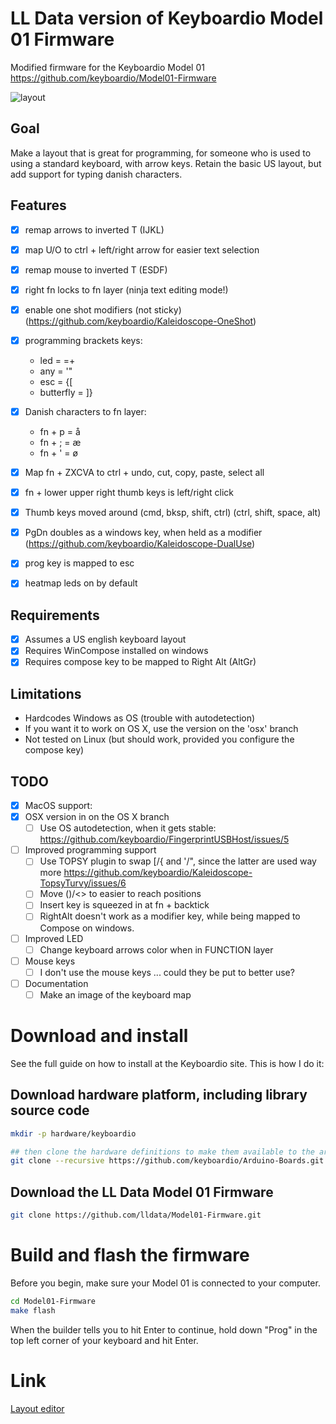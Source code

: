 # LL Data version of Keyboardio Model 01 Firmware

Modified firmware for the Keyboardio Model 01
https://github.com/keyboardio/Model01-Firmware

![layout](keyboard-layout.png)

## Goal
Make a layout that is great for programming, for someone who is used to using a standard keyboard, with arrow keys.
Retain the basic US layout, but add support for typing danish characters.

## Features
- [x] remap arrows to inverted T (IJKL)
- [x] map U/O to ctrl + left/right arrow for easier text selection
- [x] remap mouse to inverted T (ESDF)
- [x] right fn locks to fn layer (ninja text editing mode!)
- [x] enable one shot modifiers (not sticky) (https://github.com/keyboardio/Kaleidoscope-OneShot)
- [x] programming brackets keys:
  - led =       =+
  - any =       '"
  - esc =       {[
  - butterfly = ]}
  
- [x] Danish characters to fn layer:
  - fn + p = å
  - fn + ; = æ
  - fn + ' = ø
  
- [x] Map fn + ZXCVA to ctrl + undo, cut, copy, paste, select all
- [x] fn + lower upper right thumb keys is left/right click
- [x] Thumb keys moved around (cmd, bksp, shift, ctrl) (ctrl, shift, space, alt)
- [x] PgDn doubles as a windows key, when held as a modifier (https://github.com/keyboardio/Kaleidoscope-DualUse)
- [x] prog key is mapped to esc
- [x] heatmap leds on by default

## Requirements
- [x] Assumes a US english keyboard layout
- [x] Requires WinCompose installed on windows
- [x] Requires compose key to be mapped to Right Alt (AltGr)

## Limitations
- Hardcodes Windows as OS (trouble with autodetection)
- If you want it to work on OS X, use the version on the 'osx' branch
- Not tested on Linux (but should work, provided you configure the compose key)

## TODO
- [X] MacOS support:
-   [x] OSX version in on the OS X branch
  - [ ] Use OS autodetection, when it gets stable: https://github.com/keyboardio/FingerprintUSBHost/issues/5
- [ ] Improved programming support
  - [ ] Use TOPSY plugin to swap [/{ and '/", since the latter are used way more
    https://github.com/keyboardio/Kaleidoscope-TopsyTurvy/issues/6
  - [ ] Move ()/<> to easier to reach positions
  - [ ] Insert key is squeezed in at fn + backtick
  - [ ] RightAlt doesn't work as a modifier key, while being mapped to Compose on windows.
- [ ] Improved LED
  - [ ] Change keyboard arrows color when in FUNCTION layer
- [ ] Mouse keys
  - [ ] I don't use the mouse keys ... could they be put to better use?
- [ ] Documentation
  - [ ] Make an image of the keyboard map

# Download and install

See the full guide on how to install at the Keyboardio site.
This is how I do it:

## Download hardware platform, including library source code 

```sh
mkdir -p hardware/keyboardio

## then clone the hardware definitions to make them available to the arduino environment
git clone --recursive https://github.com/keyboardio/Arduino-Boards.git hardware/keyboardio/avr
````

## Download the LL Data Model 01 Firmware

```sh
git clone https://github.com/lldata/Model01-Firmware.git
```

# Build and flash the firmware

Before you begin, make sure your Model 01 is connected to your computer.

```sh
cd Model01-Firmware
make flash
```

When the builder tells you to hit Enter to continue, hold down "Prog" in the top left corner of your keyboard and hit Enter.

# Link
[Layout editor](http://www.keyboard-layout-editor.com/##@_backcolor=%23ffffff&name=keyboard.io%20Model%2001&author=Layout%2F:%20Lasse%20Lindg%C3%A5rd.%20Template%2F:%20Gergely%20Nagy%20%3Ckbd%2F@gergo.csillger.hu%3E&switchMount=alps&switchBrand=matias&switchType=PG155B01&pcb:true%3B&@_x:3&c=%23d9dae0&fa@:0&:0&:0&:1%3B%3B&=%23%0A%0A%0AF3%0A%0A%0A3&_x:10%3B&=*%0A%0A%0AF8%0A%0A%0A8%3B&@_y:-0.875&x:2&t=%230d0d0b%3B&=%2F@%0A%0A%0AF2%0A%0A%0A2&_x:1&t=%23000000%3B&=$%0A%0A%0AF4%0A%0A%0A4&_x:8%3B&=%2F&%0A%0A%0AF7%0A%0A%0A7&_x:1&t=%230d0d0b%3B&=(%0A%0A%0AF9%0A%0A%0A9%3B&@_y:-0.875&x:5&t=%23000000%3B&=%25%0A%0A%0AF5%0A%0A%0A5&_a:5&f:6&fa@:4&:0&:0&:1&:0&:0&:4%3B&h:1.5%3B&=+%0A%0A%0A%0A%0A%0A%2F=&_x:4&f:6&h:1.5%3B&=%22%0A%0A%0A%0A%0A%0A'&_a:4&f:3&fa@:0&:0&:0&:1%3B%3B&=%5E%0A%0A%0AF6%0A%0A%0A6%3B&@_y:-0.875%3B&=%0Aprog%0A%0A%0A%0A%0Aesc&_t=%230d0d0b%3B&=!%0A%0A%0AF1%0A%0A%0A1&_x:14%3B&=)%0A%0A%0AF10%0A%0A%0A0&_t=%23000000%3B&=Num%0A%0A%0AF11%0A%0A%0Alock%3B&@_y:-0.375&x:3&fa@:0&:0&:0&:2%3B%3B&=%0A%0A%0A%3Ci%20class%2F='fa%20fa-mouse-pointer'%3E%3C%2F%2Fi%3E%3Ci%20class%2F='fa%20fa-arrow-up'%3E%3C%2F%2Fi%3E%0A%0A%0AE&_x:10&f:3%3B&=%0A%0A%0A%3Ci%20class%2F='fa%20fa-arrow-up'%3E%3C%2F%2Fi%3E%0A%0A%0AI%3B&@_y:-0.875&x:2&t=%230d0d0b&f:3%3B&=%0A%0A%0A%E2%97%B0%0A%0A%0AW&_x:1&t=%23000000&f:3%3B&=%0A%0A%0A%E2%97%B3%0A%0A%0AR&_x:8&fa@:0&:0&:0&:6%3B%3B&=%0A%0A%0A%3Ci%20class%2F='kb%20kb-Line-Start'%3E%3C%2F%2Fi%3E%0A%0A%0AU&_x:1&t=%230d0d0b%3B&=%0A%0A%0A%3Ci%20class%2F='kb%20kb-Line-End'%3E%3C%2F%2Fi%3E%0A%0A%0AO%3B&@_y:-0.875&x:5&t=%23000000&f:3%3B&=%0A%0A%0A%E2%97%B2%0A%0A%0AT&_x:6&fa@:0&:0&:0&:1%3B%3B&=%0A%0A%0AHome%0A%0A%0AY%3B&@_y:-0.875&t=%230d0d0b%3B&=~%0Ainsert%0A%0A%0A%0A%0A%60&_f:3%3B&=%0A%0A%0A%E2%97%B1%0A%0A%0AQ&_x:14&fa@:0&:0&:0&:2%3B%3B&=%0A%0A%0A%C3%85%0A%0A%0AP&_fa@:0&:0&:0&:1%3B%3B&=+%0A%0A%0AF12%0A%0A%0A%2F=%3B&@_y:-0.625&x:6&t=%23000000&a:7&h:1.5%3B&=tab&_x:4&h:1.5%3B&=enter%3B&@_y:-0.75&x:3&a:4&fa@:0&:0&:0&:2%3B%3B&=%0A%0A%0A%3Ci%20class%2F='fa%20fa-mouse-pointer'%3E%3C%2F%2Fi%3E%3Ci%20class%2F='fa%20fa-arrow-down'%3E%3C%2F%2Fi%3E%0A%0A%0AD&_x:10&f:3%3B&=%0A%0A%0A%3Ci%20class%2F='fa%20fa-arrow-down'%3E%3C%2F%2Fi%3E%0A%0A%0AK%3B&@_y:-0.875&x:2&t=%230d0d0b&f:3%3B&=%0A%0A%0A%3Ci%20class%2F='fa%20fa-mouse-pointer'%3E%3C%2F%2Fi%3E%3Ci%20class%2F='fa%20fa-arrow-left'%3E%3C%2F%2Fi%3E%0A%0A%0AS&_x:1&t=%23000000&f:3&n:true%3B&=%0A%0A%0A%3Ci%20class%2F='fa%20fa-mouse-pointer'%3E%3C%2F%2Fi%3E%3Ci%20class%2F='fa%20fa-arrow-right'%3E%3C%2F%2Fi%3E%0A%0A%0AF&_x:8&f:3&n:true%3B&=%0A%0A%0A%3Ci%20class%2F='fa%20fa-arrow-left'%3E%3C%2F%2Fi%3E%0A%0A%0AJ&_x:1&t=%230d0d0b&f:3%3B&=%0A%0A%0A%3Ci%20class%2F='fa%20fa-arrow-right'%3E%3C%2F%2Fi%3E%0A%0A%0AL%3B&@_y:-0.875&x:5&t=%23000000&fa@:0&:0&:0&:1%3B%3B&=%0A%0A%0A%3Cimg%20src%2F=%22data%2F:image%2F%2Fpng%2F%3Bbase64,iVBORw0KGgoAAAANSUhEUgAAAAwAAAAMCAYAAABWdVznAAAAAXNSR0IArs4c6QAAAARnQU1BAACxjwv8YQUAAAAJcEhZcwAADsMAAA7DAcdvqGQAAADKSURBVChTfc+vDwFhGMDxC+ZXMU0TCGxsJJtigiD4I1BE%2F%2F8EF0xSiJAiSCVTRZrPZbIpgBIqiC3yfe8+5u73z3T67593ds91rUBlFzJBCGl300UQMngoYQJZ6eOGNG8a4oAanBXLoQD78OkCSd2dkrRNlEMQdugWphYkaVfLv7o%2F%2F9Cwmc1KjKw79wRNzlCidZeGL3h2dB7rFRo7YQ5OJOETzsp64qVmr8NcJQjZ7C2KNunVxFscYcJSTRgFzehLYA2lhiiykqsDOMD2PGNL0wCbFeAAAAAElFTkSuQmCC%22%3E%0A%0A%0AG&_x:6%3B&=%0A%0A%0AEnd%0A%0A%0AH%3B&@_y:-0.875&t=%230d0d0b&f:3%3B&=%0A%0A%0A%3Ci%20class%2F='mss%20mss-Unicode-Page-Up-5'%3E%3C%2F%2Fi%3E%0A%0A%0APgUp&_a:6%3B&=A&_x:14&a:4&fa@:0&:0&:0&:2%3B%3B&=%0A%0A%0A%C3%86%0A%0A%0A%0A%0A%2F:%0A%2F%3B&=%0A%0A%0A%C3%98%0A%0A%0A%0A%0A%22%0A'%3B&@_y:-0.375&x:3&t=%23000000&f:3%3B&=%0A%0A%0A%3Ci%20class%2F='fa%20fa-copy'%3E%3C%2F%2Fi%3E%0A%0A%0AC&_x:10&f:3%3B&=%3C%0A%0A%0A%3Ci%20class%2F='kb%20kb-Multimedia-Volume-Down-1'%3E%3C%2F%2Fi%3E%0A%0A%0A.%3B&@_y:-0.875&x:2&t=%230d0d0b&f:3%3B&=%0A%0A%0A%3Ci%20class%2F='fa%20fa-cut'%3E%3C%2F%2Fi%3E%0A%0A%0AX&_x:1&t=%23000000&f:3%3B&=%0A%0A%0A%3Ci%20class%2F='fa%20fa-paste'%3E%3C%2F%2Fi%3E%0A%0A%0AV&_x:8&f:3%3B&=%0A%0A%0A%3Ci%20class%2F='kb%20kb-Multimedia-Mute-2'%3E%3C%2F%2Fi%3E%0A%0A%0AM&_x:1&t=%230d0d0b&f:3%3B&=%3E%0A%0A%0A%3Ci%20class%2F='kb%20kb-Multimedia-Volume-Up-2'%3E%3C%2F%2Fi%3E%0A%0A%0A.%3B&@_y:-0.875&x:5&t=%23000000&fa@:0&:0&:0&:5%3B%3B&=%0A%0A%0A%3Ci%20class%2F='kb%20kb-Unicode-BackSpace-DeleteLeft-Small'%3E%3C%2F%2Fi%3E%0A%0A%0AB&_a:5%3B&=%7B%0A%0A%0A%0A%0A%0A%5B&_x:4&a:4%3B&=%0A%0A%0A%3Ci%20class%2F='kb%20kb-Multimedia-Play-Pause'%3E%3C%2F%2Fi%3E%0A%0A%0A%0A%0A%7D%0A%5D&=%0A%0A%0A%3Ci%20class%2F='kb%20kb-Multimedia-FastForward-End'%3E%3C%2F%2Fi%3E%0A%0A%0AN%3B&@_y:-0.875&a:0%3B&=%0A%0A%0A%3Ci%20class%2F='mss%20mss-Unicode-Page-Down-5'%3E%3C%2F%2Fi%3E%0AWin%0A%0APgDn&_t=%230d0d0b&a:4%3B&=%0A%0A%0A%3Ci%20class%2F='fa%20fa-undo'%3E%3C%2F%2Fi%3E%0A%0A%0AZ&_x:14%3B&=%0A%0A%0A%5C%0A%0A%0A%0A%0A%3F%0A%2F%2F&_t=%23000000&f:9&fa@:0&:0&:0&:5&:0&:0&:0&:0&:6&:5%3B%3B&=%0A%0A%0A%7C%0A%0A%0A%0A%0A%2F&mdash%2F%3B%0A%2F&ndash%2F%3B%3B&@_r:15&rx:6.5&ry:4.25&y:0.5&x:-2&a:7&f:3%3B&=cmd%3B&@_r:20&y:-1&x:-0.75&a:4&fa@:0&:0&:0&:4%3B%3B&=%0A%0A%0A%3Ci%20class%2F='kb%20kb-Unicode-DeleteRight-Small'%3E%3C%2F%2Fi%3E%0A%0A%0A%0A%0A%0Abksp%3B&@_y:0.75&x:-0.5&a:7&w:1.25&h:1.25%3B&=fn%3B&@_r:25&y:-2.75&x:0.5%3B&=shift%3B&@_r:30&y:-1&x:1.75%3B&=ctrl%3B&@_r:-30&y:1.3499999999999996&x:1.25%3B&=ctrl%3B&@_r:-25&y:-1.25&x:2.75%3B&=shift%3B&@_r:-20&y:-1.3499999999999996&x:4.25&a:4&f:3%3B&=%0A%0A%0A%3Cimg%20src%2F=%22data%2F:image%2F%2Fpng%2F%3Bbase64,iVBORw0KGgoAAAANSUhEUgAAAAwAAAAMCAYAAABWdVznAAAAAXNSR0IArs4c6QAAAARnQU1BAACxjwv8YQUAAAAJcEhZcwAADsMAAA7DAcdvqGQAAADKSURBVChTfc+vDwFhGMDxC+ZXMU0TCGxsJJtigiD4I1BE%2F%2F8EF0xSiJAiSCVTRZrPZbIpgBIqiC3yfe8+5u73z3T67593ds91rUBlFzJBCGl300UQMngoYQJZ6eOGNG8a4oAanBXLoQD78OkCSd2dkrRNlEMQdugWphYkaVfLv7o%2F%2F9Cwmc1KjKw79wRNzlCidZeGL3h2dB7rFRo7YQ5OJOETzsp64qVmr8NcJQjZ7C2KNunVxFscYcJSTRgFzehLYA2lhiiykqsDOMD2PGNL0wCbFeAAAAAElFTkSuQmCC%22%3E%0A%0A%0A%0A%0A%0Aspace%3B&@_y:0.6500000000000004&x:3.5&a:5&w:1.25&h:1.25%3B&=%0Alock%0A%0A%0A%0A%0Afn%3B&@_r:-15&y:-3.1500000000000004&x:5.75&a:4&fa@:0&:0&:0&:0&:0&:0&:0&:0&:1%3B%3B&=%0A%0A%0A%3Cimg%20src%2F=%22data%2F:image%2F%2Fpng%2F%3Bbase64,iVBORw0KGgoAAAANSUhEUgAAAAwAAAAMCAYAAABWdVznAAAAAXNSR0IArs4c6QAAAARnQU1BAACxjwv8YQUAAAAJcEhZcwAADsMAAA7DAcdvqGQAAADGSURBVChTddA9C0FRGMDx42UxUl5KUTY2qzKaJJvVZKHsrAaDL+AbyMCq5AuIwWI1SJmllFL8n3N17r2H+69fnTM85557lFUWPYzRQRJNDNFACaY+zpjg%2F%2FXVHFwXMkIFOTtkjpXfugHihgjZG0B1QdpY674BYIQG5sorhKgtP9sANphyOiHvYA8IkAw%2F%2FIPwR5wiQnnpxlYPaV1QVpZ%2F%2FlTEfIVXwPIO4f0zi2KDeRJfUWwwBpV5FHDFlP8LYwWlthhjjo8KfUBMQo03HwXEMYAAAAASUVORK5CYII%2F=%22%3E%0A%0A%0A%0A%0Acompose%0AAltGr)
